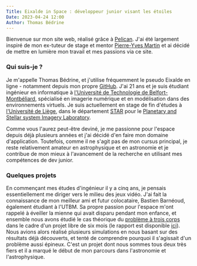 ```yaml
---
Title: Eixalde in Space : développeur junior visant les étoiles
Date: 2023-04-24 12:00
Author: Thomas Bédrine
---
```


Bienvenue sur mon site web, réalisé grâce à [Pelican](https://getpelican.com/). J'ai été largement inspiré de mon ex-tuteur de stage et mentor [Pierre-Yves Martin](https://github.com/pymaldebaran) et ai décidé de mettre en lumière mon travail et mes passions via ce site.

### Qui suis-je ?

Je m'appelle Thomas Bédrine, et j'utilise fréquemment le pseudo Eixalde en ligne - notamment depuis mon propre [GitHub](https://github.com/Eixalde). J'ai 21 ans et je suis étudiant ingénieur en informatique à [l'Université de Technologie de Belfort-Montbéliard](https://www.utbm.fr/), spécialisé en imagerie numérique et en modélisation dans des environnements virtuels. Je suis actuellement en stage de fin d'études à [l'Université de Liège](https://www.uliege.be), dans le département [STAR](https://www.star.uliege.be) pour le [Planetary and Stellar system Imagery Laboratory](https://www.psilab.uliege.be).

Comme vous l'aurez peut-être deviné, je me passionne pour l'espace depuis déjà plusieurs années et j'ai décidé d'en faire mon domaine d'application. Toutefois, comme il ne s'agit pas de mon cursus principal, je reste relativement amateur en astrophysique et en astronomie et je contribue de mon mieux à l'avancement de la recherche en utilisant mes compétences de dev junior.

### Quelques projets

En commençant mes études d'ingénieur il y a cinq ans, je pensais essentiellement me diriger vers le milieu des jeux vidéo. J'ai fait la connaissance de mon meilleur ami et futur colocataire, Bastien Barnéoud, également étudiant à l'UTBM. Sa propre passion pour l'espace m'ont rappelé à éveiller la mienne qui avait disparu pendant mon enfance, et ensemble nous avons étudié le cas théorique du [problème à trois corps](https://fr.wikipedia.org/wiki/Problème_à_N_corps) dans le cadre d'un projet libre de six mois (le rapport est disponible [ici](https://utbmfh.pagesperso-orange.fr/doc/projets/AC20BB.pdf)). Nous avions alors réalisé plusieurs simulations en nous basant sur des résultats déjà découverts, et tenté de comprendre pourquoi il s'agissait d'un problème aussi épineux. C'est un projet dont nous sommes tous deux très fiers et il a marqué le début de mon parcours dans l'astronomie et l'astrophysique.
